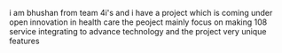 i am bhushan from team 4i's and i have a project which is coming under open innovation in health care 
the peoject mainly focus on making 108 service integrating to advance technology 
and the project very unique features
